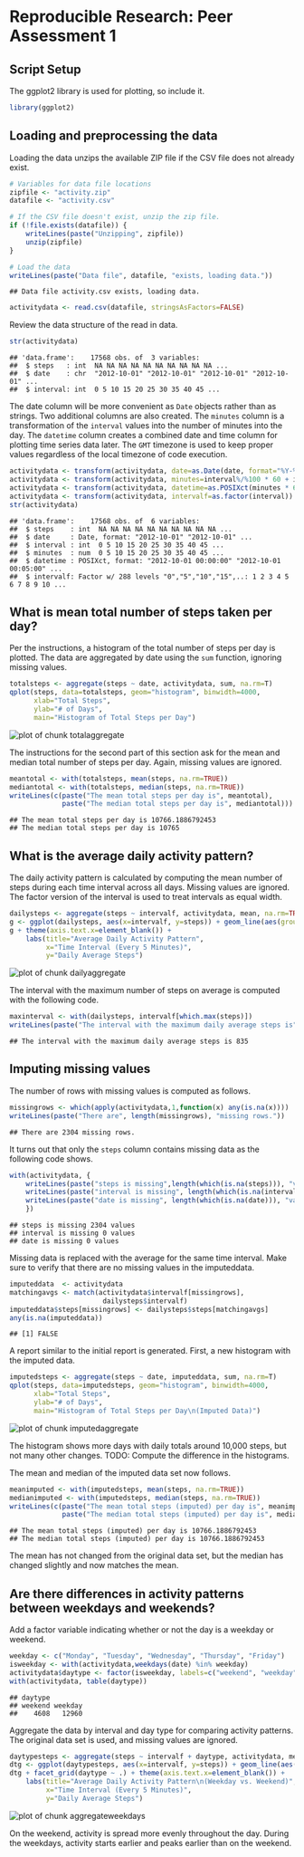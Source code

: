 # Reproducible Research: Peer Assessment 1

## Script Setup

The ggplot2 library is used for plotting, so include it.


```r
library(ggplot2)
```

## Loading and preprocessing the data

Loading the data unzips the available ZIP file if the CSV file does not
already exist.


```r
# Variables for data file locations
zipfile <- "activity.zip"
datafile <- "activity.csv"

# If the CSV file doesn't exist, unzip the zip file.
if (!file.exists(datafile)) {
    writeLines(paste("Unzipping", zipfile))
    unzip(zipfile)
}

# Load the data
writeLines(paste("Data file", datafile, "exists, loading data."))
```

```
## Data file activity.csv exists, loading data.
```

```r
activitydata <- read.csv(datafile, stringsAsFactors=FALSE)
```

Review the data structure of the read in data.


```r
str(activitydata)
```

```
## 'data.frame':	17568 obs. of  3 variables:
##  $ steps   : int  NA NA NA NA NA NA NA NA NA NA ...
##  $ date    : chr  "2012-10-01" "2012-10-01" "2012-10-01" "2012-10-01" ...
##  $ interval: int  0 5 10 15 20 25 30 35 40 45 ...
```

The date column will be more convenient as `Date` objects rather than as
strings. Two additional columns are also created. The `minutes` column
is a transformation of the `interval` values 
into the number of minutes into the day.
The `datetime` column creates a combined date and time column
for plotting time series data later. The `GMT` timezone is used
to keep proper values regardless of the local timezone
of code execution.


```r
activitydata <- transform(activitydata, date=as.Date(date, format="%Y-%m-%d"))
activitydata <- transform(activitydata, minutes=interval%/%100 * 60 + interval %% 60)
activitydata <- transform(activitydata, datetime=as.POSIXct(minutes * 60, origin=date, tz="GMT"))
activitydata <- transform(activitydata, intervalf=as.factor(interval))
str(activitydata)
```

```
## 'data.frame':	17568 obs. of  6 variables:
##  $ steps    : int  NA NA NA NA NA NA NA NA NA NA ...
##  $ date     : Date, format: "2012-10-01" "2012-10-01" ...
##  $ interval : int  0 5 10 15 20 25 30 35 40 45 ...
##  $ minutes  : num  0 5 10 15 20 25 30 35 40 45 ...
##  $ datetime : POSIXct, format: "2012-10-01 00:00:00" "2012-10-01 00:05:00" ...
##  $ intervalf: Factor w/ 288 levels "0","5","10","15",..: 1 2 3 4 5 6 7 8 9 10 ...
```

## What is mean total number of steps taken per day?

Per the instructions, a histogram of the total
number of steps per day is plotted. 
The data are aggregated by date using the
`sum` function, ignoring missing values.


```r
totalsteps <- aggregate(steps ~ date, activitydata, sum, na.rm=T)
qplot(steps, data=totalsteps, geom="histogram", binwidth=4000,
      xlab="Total Steps",
      ylab="# of Days",
      main="Histogram of Total Steps per Day")
```

![plot of chunk totalaggregate](./PA1_template_files/figure-html/totalaggregate.png) 

The instructions for the second part of this section
ask for the mean and median total number of steps per day.
Again, missing values are ignored.


```r
meantotal <- with(totalsteps, mean(steps, na.rm=TRUE))
mediantotal <- with(totalsteps, median(steps, na.rm=TRUE))
writeLines(c(paste("The mean total steps per day is", meantotal),
             paste("The median total steps per day is", mediantotal)))
```

```
## The mean total steps per day is 10766.1886792453
## The median total steps per day is 10765
```

## What is the average daily activity pattern?

The daily activity pattern is calculated by computing the mean number
of steps during each time interval across all days. Missing values are
ignored. The factor version of the interval is used to treat intervals
as equal width.


```r
dailysteps <- aggregate(steps ~ intervalf, activitydata, mean, na.rm=TRUE)
g <- ggplot(dailysteps, aes(x=intervalf, y=steps)) + geom_line(aes(group=1))
g + theme(axis.text.x=element_blank()) + 
    labs(title="Average Daily Activity Pattern",
         x="Time Interval (Every 5 Minutes)",
         y="Daily Average Steps")
```

![plot of chunk dailyaggregate](./PA1_template_files/figure-html/dailyaggregate.png) 

The interval with the maximum number of steps on average is computed
with the following code.


```r
maxinterval <- with(dailysteps, intervalf[which.max(steps)])
writeLines(paste("The interval with the maximum daily average steps is", maxinterval))
```

```
## The interval with the maximum daily average steps is 835
```


## Imputing missing values

The number of rows with missing values is computed as follows.


```r
missingrows <- which(apply(activitydata,1,function(x) any(is.na(x))))
writeLines(paste("There are", length(missingrows), "missing rows."))
```

```
## There are 2304 missing rows.
```

It turns out that only the `steps` column contains missing data
as the following code shows.


```r
with(activitydata, {
    writeLines(paste("steps is missing",length(which(is.na(steps))), "values"))
    writeLines(paste("interval is missing", length(which(is.na(interval))), "values"))
    writeLines(paste("date is missing", length(which(is.na(date))), "values"))
    })
```

```
## steps is missing 2304 values
## interval is missing 0 values
## date is missing 0 values
```

Missing data is replaced with the average for the same time interval.
Make sure to verify that there are no missing values in the imputeddata.


```r
imputeddata  <- activitydata
matchingavgs <- match(activitydata$intervalf[missingrows],
                       dailysteps$intervalf)
imputeddata$steps[missingrows] <- dailysteps$steps[matchingavgs]
any(is.na(imputeddata))
```

```
## [1] FALSE
```

A report similar to the initial report is generated. First, a new histogram
with the imputed data.


```r
imputedsteps <- aggregate(steps ~ date, imputeddata, sum, na.rm=T)
qplot(steps, data=imputedsteps, geom="histogram", binwidth=4000,
      xlab="Total Steps",
      ylab="# of Days",
      main="Histogram of Total Steps per Day\n(Imputed Data)")
```

![plot of chunk imputedaggregate](./PA1_template_files/figure-html/imputedaggregate.png) 

The histogram shows more days with daily totals around 10,000 steps,
but not many other changes. TODO: Compute the difference in the histograms.

The mean and median of the imputed data set now follows.


```r
meanimputed <- with(imputedsteps, mean(steps, na.rm=TRUE))
medianimputed <- with(imputedsteps, median(steps, na.rm=TRUE))
writeLines(c(paste("The mean total steps (imputed) per day is", meanimputed),
             paste("The median total steps (imputed) per day is", medianimputed)))
```

```
## The mean total steps (imputed) per day is 10766.1886792453
## The median total steps (imputed) per day is 10766.1886792453
```

The mean has not changed from the original data set, but the median has
changed slightly and now matches the mean.

## Are there differences in activity patterns between weekdays and weekends?

Add a factor variable indicating whether or not the day is a weekday
or weekend.


```r
weekday <- c("Monday", "Tuesday", "Wednesday", "Thursday", "Friday")
isweekday <- with(activitydata,weekdays(date) %in% weekday)
activitydata$daytype <- factor(isweekday, labels=c("weekend", "weekday"))
with(activitydata, table(daytype))
```

```
## daytype
## weekend weekday 
##    4608   12960
```

Aggregate the data by interval and day type for comparing activity patterns.
The original data set is used, and missing values are ignored.


```r
daytypesteps <- aggregate(steps ~ intervalf + daytype, activitydata, mean, na.rm=TRUE)
dtg <- ggplot(daytypesteps, aes(x=intervalf, y=steps)) + geom_line(aes(group=1))
dtg + facet_grid(daytype ~ .) + theme(axis.text.x=element_blank()) + 
    labs(title="Average Daily Activity Pattern\n(Weekday vs. Weekend)",
         x="Time Interval (Every 5 Minutes)",
         y="Daily Average Steps")
```

![plot of chunk aggregateweekdays](./PA1_template_files/figure-html/aggregateweekdays.png) 

On the weekend, activity is spread more evenly throughout the day. During
the weekdays, activity starts earlier and peaks earlier than on the weekend.
